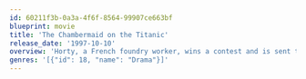 ```yaml
---
id: 60211f3b-0a3a-4f6f-8564-99907ce663bf
blueprint: movie
title: 'The Chambermaid on the Titanic'
release_date: '1997-10-10'
overview: 'Horty, a French foundry worker, wins a contest and is sent to see the sailing of the Titanic. In England, Marie, saying she is a chambermaid on the Titanic and cannot get a room, asks to share his room. They do, chastely; when he awakens, she is gone, but he sees her at the sailing and gets a photo of her. When he returns home, he suspects that his wife Zoe has been sleeping with Simeon, the foundry owner. Horty goes to the bar, where his friends get him drunk and he starts telling an erotic fantasy of what happened with him and Marie, drawing a larger audience each night.'
genres: '[{"id": 18, "name": "Drama"}]'
---
```

